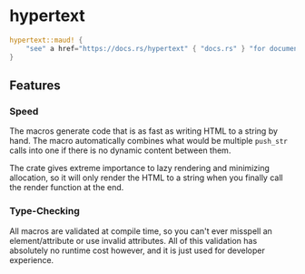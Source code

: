 # hypertext

```rs
hypertext::maud! {
    "see" a href="https://docs.rs/hypertext" { "docs.rs" } "for documentation."
}
```

## Features

### Speed

The macros generate code that is as fast as writing HTML to a string by hand. The macro automatically combines what would be multiple `push_str` calls into one if there is no dynamic content between them.

The crate gives extreme importance to lazy rendering and minimizing allocation, so it will only render the HTML to a string when you finally call the render function at the end.

### Type-Checking

All macros are validated at compile time, so you can't ever misspell an element/attribute or use invalid attributes. All of this validation has absolutely no runtime cost however, and it is just used for developer experience.
